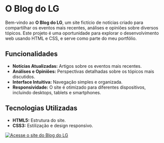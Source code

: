 # O Blog do LG

Bem-vindo ao **O Blog do LG**, um site fictício de notícias criado para compartilhar os eventos mais recentes, análises e opiniões sobre diversos tópicos. Este projeto é uma oportunidade para explorar 
o desenvolvimento web usando HTML e CSS, e serve como parte do meu portfólio.

## Funcionalidades

- **Notícias Atualizadas:** Artigos sobre os eventos mais recentes.
- **Análises e Opiniões:** Perspectivas detalhadas sobre os tópicos mais discutidos.
- **Interface Intuitiva:** Navegação simples e organizada.
- **Responsividade:** O site é otimizado para diferentes dispositivos, incluindo desktops, tablets e smartphones.

## Tecnologias Utilizadas

- **HTML5:** Estrutura do site.
- **CSS3:** Estilização e design responsivo.

[![Acesse o site do Blog do LG](https://img.shields.io/badge/Visite%20o%20Blog%20do%20LG-blue?style=for-the-badge)](https://blogdo-mkd6bwbdh-luczinnxs-projects.vercel.app/)

